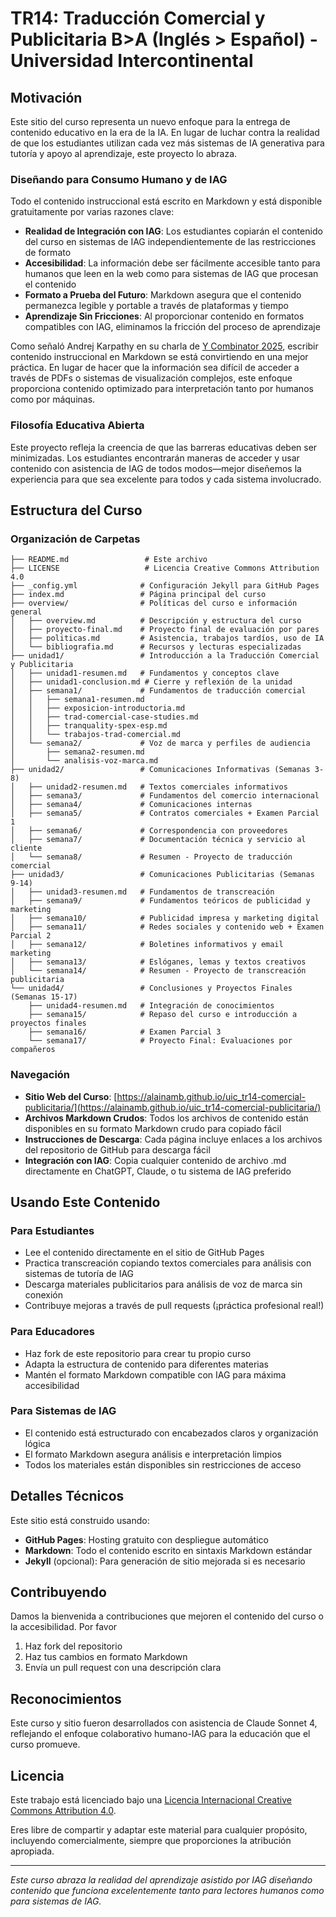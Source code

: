 # TR14: Traducción Comercial y Publicitaria B>A (Inglés > Español) - Universidad Intercontinental

## Motivación

Este sitio del curso representa un nuevo enfoque para la entrega de contenido educativo en la era de la IA. En lugar de luchar contra la realidad de que los estudiantes utilizan cada vez más sistemas de IA generativa para tutoría y apoyo al aprendizaje, este proyecto lo abraza.

### Diseñando para Consumo Humano y de IAG

Todo el contenido instruccional está escrito en Markdown y está disponible gratuitamente por varias razones clave:

- **Realidad de Integración con IAG**: Los estudiantes copiarán el contenido del curso en sistemas de IAG independientemente de las restricciones de formato
- **Accesibilidad**: La información debe ser fácilmente accesible tanto para humanos que leen en la web como para sistemas de IAG que procesan el contenido
- **Formato a Prueba del Futuro**: Markdown asegura que el contenido permanezca legible y portable a través de plataformas y tiempo
- **Aprendizaje Sin Fricciones**: Al proporcionar contenido en formatos compatibles con IAG, eliminamos la fricción del proceso de aprendizaje

Como señaló Andrej Karpathy en su charla de [Y Combinator 2025](https://youtu.be/LCEmiRjPEtQ?si=mF66ukvERR6BPUc7), escribir contenido instruccional en Markdown se está convirtiendo en una mejor práctica. En lugar de hacer que la información sea difícil de acceder a través de PDFs o sistemas de visualización complejos, este enfoque proporciona contenido optimizado para interpretación tanto por humanos como por máquinas.

### Filosofía Educativa Abierta

Este proyecto refleja la creencia de que las barreras educativas deben ser minimizadas. Los estudiantes encontrarán maneras de acceder y usar contenido con asistencia de IAG de todos modos—mejor diseñemos la experiencia para que sea excelente para todos y cada sistema involucrado.

## Estructura del Curso

### Organización de Carpetas

```
├── README.md                 # Este archivo
├── LICENSE                   # Licencia Creative Commons Attribution 4.0
├── _config.yml              # Configuración Jekyll para GitHub Pages
├── index.md                 # Página principal del curso
├── overview/                # Políticas del curso e información general
│   ├── overview.md          # Descripción y estructura del curso
│   ├── proyecto-final.md    # Proyecto final de evaluación por pares
│   ├── politicas.md         # Asistencia, trabajos tardíos, uso de IA
│   └── bibliografia.md      # Recursos y lecturas especializadas
├── unidad1/                 # Introducción a la Traducción Comercial y Publicitaria
│   ├── unidad1-resumen.md   # Fundamentos y conceptos clave
│   ├── unidad1-conclusion.md # Cierre y reflexión de la unidad
│   ├── semana1/             # Fundamentos de traducción comercial
│   │   ├── semana1-resumen.md
│   │   ├── exposicion-introductoria.md
│   │   ├── trad-comercial-case-studies.md
│   │   ├── tranquality-spex-esp.md
│   │   └── trabajos-trad-comercial.md
│   └── semana2/             # Voz de marca y perfiles de audiencia
│       ├── semana2-resumen.md
│       └── analisis-voz-marca.md
├── unidad2/                 # Comunicaciones Informativas (Semanas 3-8)
│   ├── unidad2-resumen.md   # Textos comerciales informativos
│   ├── semana3/             # Fundamentos del comercio internacional
│   ├── semana4/             # Comunicaciones internas
│   ├── semana5/             # Contratos comerciales + Examen Parcial 1
│   ├── semana6/             # Correspondencia con proveedores
│   ├── semana7/             # Documentación técnica y servicio al cliente
│   └── semana8/             # Resumen - Proyecto de traducción comercial
├── unidad3/                 # Comunicaciones Publicitarias (Semanas 9-14)
│   ├── unidad3-resumen.md   # Fundamentos de transcreación
│   ├── semana9/             # Fundamentos teóricos de publicidad y marketing
│   ├── semana10/            # Publicidad impresa y marketing digital
│   ├── semana11/            # Redes sociales y contenido web + Examen Parcial 2
│   ├── semana12/            # Boletines informativos y email marketing
│   ├── semana13/            # Eslóganes, lemas y textos creativos
│   └── semana14/            # Resumen - Proyecto de transcreación publicitaria
└── unidad4/                 # Conclusiones y Proyectos Finales (Semanas 15-17)
    ├── unidad4-resumen.md   # Integración de conocimientos
    ├── semana15/            # Repaso del curso e introducción a proyectos finales
    ├── semana16/            # Examen Parcial 3
    └── semana17/            # Proyecto Final: Evaluaciones por compañeros
```

### Navegación

- **Sitio Web del Curso**: [https://alainamb.github.io/uic_tr14-comercial-publicitaria/](https://alainamb.github.io/uic_tr14-comercial-publicitaria/)
- **Archivos Markdown Crudos**: Todos los archivos de contenido están disponibles en su formato Markdown crudo para copiado fácil
- **Instrucciones de Descarga**: Cada página incluye enlaces a los archivos del repositorio de GitHub para descarga fácil
- **Integración con IAG**: Copia cualquier contenido de archivo .md directamente en ChatGPT, Claude, o tu sistema de IAG preferido

## Usando Este Contenido

### Para Estudiantes
- Lee el contenido directamente en el sitio de GitHub Pages
- Practica transcreación copiando textos comerciales para análisis con sistemas de tutoría de IAG
- Descarga materiales publicitarios para análisis de voz de marca sin conexión
- Contribuye mejoras a través de pull requests (¡práctica profesional real!)

### Para Educadores
- Haz fork de este repositorio para crear tu propio curso
- Adapta la estructura de contenido para diferentes materias
- Mantén el formato Markdown compatible con IAG para máxima accesibilidad

### Para Sistemas de IAG
- El contenido está estructurado con encabezados claros y organización lógica
- El formato Markdown asegura análisis e interpretación limpios
- Todos los materiales están disponibles sin restricciones de acceso

## Detalles Técnicos

Este sitio está construido usando:
- **GitHub Pages**: Hosting gratuito con despliegue automático
- **Markdown**: Todo el contenido escrito en sintaxis Markdown estándar
- **Jekyll** (opcional): Para generación de sitio mejorada si es necesario

## Contribuyendo

Damos la bienvenida a contribuciones que mejoren el contenido del curso o la accesibilidad. Por favor
1. Haz fork del repositorio
2. Haz tus cambios en formato Markdown
3. Envía un pull request con una descripción clara

## Reconocimientos

Este curso y sitio fueron desarrollados con asistencia de Claude Sonnet 4, reflejando el enfoque colaborativo humano-IAG para la educación que el curso promueve.

## Licencia

Este trabajo está licenciado bajo una [Licencia Internacional Creative Commons Attribution 4.0](https://creativecommons.org/licenses/by/4.0/).

Eres libre de compartir y adaptar este material para cualquier propósito, incluyendo comercialmente, siempre que proporciones la atribución apropiada.

---

*Este curso abraza la realidad del aprendizaje asistido por IAG diseñando contenido que funciona excelentemente tanto para lectores humanos como para sistemas de IAG.*
